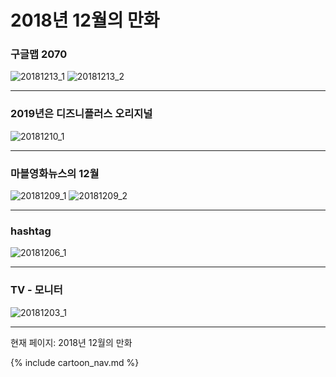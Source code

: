 # 2018년 12월의 만화

### 구글맵 2070
![20181213_1](/20181213_1.jpg)
![20181213_2](/20181213_2.jpg)

* * *

### 2019년은 디즈니플러스 오리지널
![20181210_1](/20181210_1.jpg)

* * *

### 마블영화뉴스의 12월
![20181209_1](/20181209_1.jpg)
![20181209_2](/20181209_2.jpg)

* * *

### hashtag
![20181206_1](/20181206_1.jpg)

* * *

### TV - 모니터
![20181203_1](/20181203_1.jpg)

* * *

현재 페이지: 2018년 12월의 만화

{% include cartoon_nav.md %}
